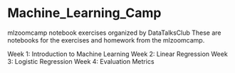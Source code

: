 # Machine_Learning_Camp
mlzoomcamp notebook exercises organized by DataTalksClub
These are notebooks for the exercises and homework from the mlzoomcamp. 

Week 1: Introduction to Machine Learning
Week 2: Linear Regression 
Week 3: Logistic Regression
Week 4: Evaluation Metrics
